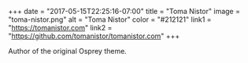 +++
date = "2017-05-15T22:25:16-07:00"
title = "Toma Nistor"
image = "toma-nistor.png"
alt = "Toma Nistor"
color = "#212121"
link1 = "https://tomanistor.com"
link2 = "https://github.com/tomanistor/tomanistor.com"
+++

Author of the original Osprey theme.